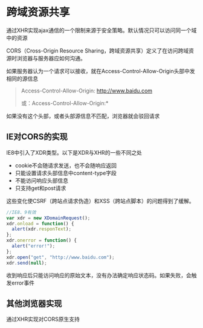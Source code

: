 # 跨域资源共享

通过XHR实现ajax通信的一个限制来源于安全策略。默认情况只可以访问同一个域中的资源

CORS（Cross-Origin Resource Sharing，跨域资源共享）定义了在访问跨域资源时浏览器与服务器应如何沟通。

如果服务器认为一个请求可以接收，就在Access-Control-Allow-Origin头部中发相同的源信息

>Access-Control-Allow-Origin: http://www.baidu.com
>
>或：Access-Control-Allow-Origin:*

如果没有这个头部，或者头部源信息不匹配，浏览器就会驳回请求



## IE对CORS的实现

IE8中引入了XDR类型。以下是XDR与XHR的一些不同之处

- cookie不会随请求发送，也不会随响应返回
- 只能设置请求头部信息中content-type字段
- 不能访问响应头部信息
- 只支持get和post请求

这些变化使CSRF（跨站点请求伪造）和XSS（跨站点脚本）的问题得到了缓解。

```javascript
//IE8、9有效
var xdr = new XDomainRequest();
xdr.onload = function() {
  alert(xdr.responText);
};
xdr.onerror = function() {
  alert("error!");
};
xdr.open("get", "http://www.baidu.com");
xdr.send(null);
```

收到响应后只能访问响应的原始文本，没有办法确定响应状态码。如果失败，会触发error事件



## 其他浏览器实现

通过XHR实现对CORS原生支持

